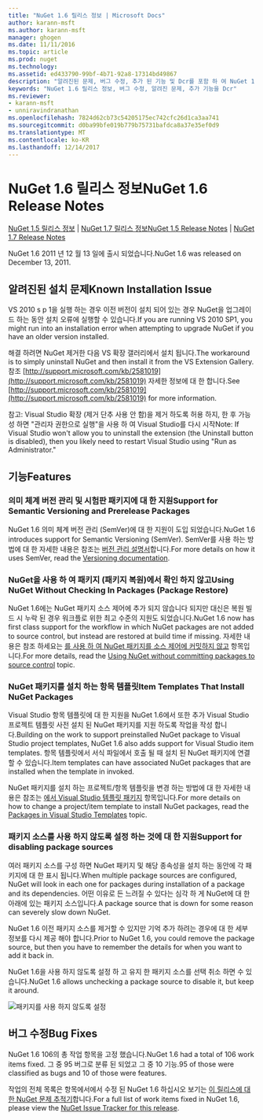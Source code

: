 ```yaml
---
title: "NuGet 1.6 릴리스 정보 | Microsoft Docs"
author: karann-msft
ms.author: karann-msft
manager: ghogen
ms.date: 11/11/2016
ms.topic: article
ms.prod: nuget
ms.technology: 
ms.assetid: ed433790-99bf-4b71-92a8-17314bd49867
description: "알려진된 문제, 버그 수정, 추가 된 기능 및 Dcr를 포함 하 여 NuGet 1.6에 대 한 릴리스 정보입니다."
keywords: "NuGet 1.6 릴리스 정보, 버그 수정, 알려진 문제, 추가 기능을 Dcr"
ms.reviewer:
- karann-msft
- unniravindranathan
ms.openlocfilehash: 7824d62cb73c54205175ec742cfc26d1ca3aa741
ms.sourcegitcommit: d0ba99bfe019b779b75731bafdca8a37e35ef0d9
ms.translationtype: MT
ms.contentlocale: ko-KR
ms.lasthandoff: 12/14/2017
---
```

 # <a name="nuget-16-release-notes"></a><span data-ttu-id="41a64-104">NuGet 1.6 릴리스 정보</span><span class="sxs-lookup"><span data-stu-id="41a64-104">NuGet 1.6 Release Notes</span></span>

<span data-ttu-id="41a64-105">[NuGet 1.5 릴리스 정보](../release-notes/nuget-1.5.md) | [NuGet 1.7 릴리스 정보](../release-notes/nuget-1.7.md)</span><span class="sxs-lookup"><span data-stu-id="41a64-105">[NuGet 1.5 Release Notes](../release-notes/nuget-1.5.md) | [NuGet 1.7 Release Notes](../release-notes/nuget-1.7.md)</span></span>

<span data-ttu-id="41a64-106">NuGet 1.6 2011 년 12 월 13 일에 출시 되었습니다.</span><span class="sxs-lookup"><span data-stu-id="41a64-106">NuGet 1.6 was released on December 13, 2011.</span></span>

## <a name="known-installation-issue"></a><span data-ttu-id="41a64-107">알려진된 설치 문제</span><span class="sxs-lookup"><span data-stu-id="41a64-107">Known Installation Issue</span></span>
<span data-ttu-id="41a64-108">VS 2010 s p 1을 실행 하는 경우 이전 버전이 설치 되어 있는 경우 NuGet을 업그레이드 하는 동안 설치 오류에 실행할 수 있습니다.</span><span class="sxs-lookup"><span data-stu-id="41a64-108">If you are running VS 2010 SP1, you might run into an installation error when attempting to upgrade NuGet if you have an older version installed.</span></span>

<span data-ttu-id="41a64-109">해결 하려면 NuGet 제거한 다음 VS 확장 갤러리에서 설치 됩니다.</span><span class="sxs-lookup"><span data-stu-id="41a64-109">The workaround is to simply uninstall NuGet and then install it from the VS Extension Gallery.</span></span>  <span data-ttu-id="41a64-110">참조 [http://support.microsoft.com/kb/2581019](http://support.microsoft.com/kb/2581019) 자세한 정보에 대 한 합니다.</span><span class="sxs-lookup"><span data-stu-id="41a64-110">See [http://support.microsoft.com/kb/2581019](http://support.microsoft.com/kb/2581019) for more information.</span></span>

<span data-ttu-id="41a64-111">참고: Visual Studio 확장 (제거 단추 사용 안 함)을 제거 하도록 허용 하지, 한 후 가능성 하면 "관리자 권한으로 실행"을 사용 하 여 Visual Studio를 다시 시작</span><span class="sxs-lookup"><span data-stu-id="41a64-111">Note: If Visual Studio won't allow you to uninstall the extension (the Uninstall button is disabled), then you likely need to restart Visual Studio using "Run as Administrator."</span></span>

## <a name="features"></a><span data-ttu-id="41a64-112">기능</span><span class="sxs-lookup"><span data-stu-id="41a64-112">Features</span></span>

### <a name="support-for-semantic-versioning-and-prerelease-packages"></a><span data-ttu-id="41a64-113">의미 체계 버전 관리 및 시험판 패키지에 대 한 지원</span><span class="sxs-lookup"><span data-stu-id="41a64-113">Support for Semantic Versioning and Prerelease Packages</span></span>
<span data-ttu-id="41a64-114">NuGet 1.6 의미 체계 버전 관리 (SemVer)에 대 한 지원이 도입 되었습니다.</span><span class="sxs-lookup"><span data-stu-id="41a64-114">NuGet 1.6 introduces support for Semantic Versioning (SemVer).</span></span> <span data-ttu-id="41a64-115">SemVer를 사용 하는 방법에 대 한 자세한 내용은 참조는 [버전 관리 설명서](../create-packages/prerelease-packages.md)합니다.</span><span class="sxs-lookup"><span data-stu-id="41a64-115">For more details on how it uses SemVer, read the [Versioning documentation](../create-packages/prerelease-packages.md).</span></span>

### <a name="using-nuget-without-checking-in-packages-package-restore"></a><span data-ttu-id="41a64-116">NuGet을 사용 하 여 패키지 (패키지 복원)에서 확인 하지 않고</span><span class="sxs-lookup"><span data-stu-id="41a64-116">Using NuGet Without Checking In Packages (Package Restore)</span></span>
<span data-ttu-id="41a64-117">NuGet 1.6에는 NuGet 패키지 소스 제어에 추가 되지 않습니다 되지만 대신은 복원 빌드 시 누락 된 경우 워크플로 위한 최고 수준의 지원도 되었습니다.</span><span class="sxs-lookup"><span data-stu-id="41a64-117">NuGet 1.6 now has first class support for the workflow in which NuGet packages are not added to source control, but instead are restored at build time if missing.</span></span> <span data-ttu-id="41a64-118">자세한 내용은 참조 하세요는 [를 사용 하 여 NuGet 패키지를 소스 제어에 커밋하지 않고](../consume-packages/packages-and-source-control.md) 항목입니다.</span><span class="sxs-lookup"><span data-stu-id="41a64-118">For more details, read the [Using NuGet without committing packages to source control](../consume-packages/packages-and-source-control.md) topic.</span></span>

### <a name="item-templates-that-install-nuget-packages"></a><span data-ttu-id="41a64-119">NuGet 패키지를 설치 하는 항목 템플릿</span><span class="sxs-lookup"><span data-stu-id="41a64-119">Item Templates That Install NuGet Packages</span></span>
<span data-ttu-id="41a64-120">Visual Studio 항목 템플릿에 대 한 지원을 NuGet 1.6에서 또한 추가 Visual Studio 프로젝트 템플릿 사전 설치 된 NuGet 패키지를 지원 하도록 작업을 작성 합니다.</span><span class="sxs-lookup"><span data-stu-id="41a64-120">Building on the work to support preinstalled NuGet package to Visual Studio project templates, NuGet 1.6 also adds support for Visual Studio item templates.</span></span> <span data-ttu-id="41a64-121">항목 템플릿에서 서식 파일에서 호출 될 때 설치 된 NuGet 패키지에 연결할 수 있습니다.</span><span class="sxs-lookup"><span data-stu-id="41a64-121">Item templates can have associated NuGet packages that are installed when the template in invoked.</span></span>

<span data-ttu-id="41a64-122">NuGet 패키지를 설치 하는 프로젝트/항목 템플릿을 변경 하는 방법에 대 한 자세한 내용은 참조는 [에서 Visual Studio 템플릿 패키지](../visual-studio-extensibility/visual-studio-templates.md) 항목입니다.</span><span class="sxs-lookup"><span data-stu-id="41a64-122">For more details on how to change a project/item template to install NuGet packages, read the [Packages in Visual Studio Templates](../visual-studio-extensibility/visual-studio-templates.md) topic.</span></span>

### <a name="support-for-disabling-package-sources"></a><span data-ttu-id="41a64-123">패키지 소스를 사용 하지 않도록 설정 하는 것에 대 한 지원</span><span class="sxs-lookup"><span data-stu-id="41a64-123">Support for disabling package sources</span></span>
<span data-ttu-id="41a64-124">여러 패키지 소스를 구성 하면 NuGet 패키지 및 해당 종속성을 설치 하는 동안에 각 패키지에 대 한 표시 됩니다.</span><span class="sxs-lookup"><span data-stu-id="41a64-124">When multiple package sources are configured, NuGet will look in each one for packages during installation of a package and its dependencies.</span></span> <span data-ttu-id="41a64-125">어떤 이유로 든 느려질 수 있다는 심각 하 게 NuGet에 대 한 아래에 있는 패키지 소스입니다.</span><span class="sxs-lookup"><span data-stu-id="41a64-125">A package source that is down for some reason can severely slow down NuGet.</span></span>

<span data-ttu-id="41a64-126">NuGet 1.6 이전 패키지 소스를 제거할 수 있지만 기억 추가 하려는 경우에 대 한 세부 정보를 다시 제공 해야 합니다.</span><span class="sxs-lookup"><span data-stu-id="41a64-126">Prior to NuGet 1.6, you could remove the package source, but then you have to remember the details for when you want to add it back in.</span></span>

<span data-ttu-id="41a64-127">NuGet 1.6을 사용 하지 않도록 설정 하 고 유지 한 패키지 소스를 선택 취소 하면 수 있습니다.</span><span class="sxs-lookup"><span data-stu-id="41a64-127">NuGet 1.6 allows unchecking a package source to disable it, but keep it around.</span></span>

![패키지를 사용 하지 않도록 설정](./media/package-source-with-disabled-source.png)

## <a name="bug-fixes"></a><span data-ttu-id="41a64-129">버그 수정</span><span class="sxs-lookup"><span data-stu-id="41a64-129">Bug Fixes</span></span>
<span data-ttu-id="41a64-130">NuGet 1.6 106의 총 작업 항목을 고정 했습니다.</span><span class="sxs-lookup"><span data-stu-id="41a64-130">NuGet 1.6 had a total of 106 work items fixed.</span></span> <span data-ttu-id="41a64-131">그 중 95 버그로 분류 된 되었고 그 중 10 기능.</span><span class="sxs-lookup"><span data-stu-id="41a64-131">95 of those were classified as bugs and 10 of those were features.</span></span>

<span data-ttu-id="41a64-132">작업의 전체 목록은 항목에서에서 수정 된 NuGet 1.6 하십시오 보기는 [이 릴리스에 대 한 NuGet 문제 추적기](http://nuget.codeplex.com/workitem/list/advanced?keyword=&status=Closed&type=All&priority=All&release=NuGet%201.6&assignedTo=All&component=All&sortField=Votes&sortDirection=Descending&page=0)합니다.</span><span class="sxs-lookup"><span data-stu-id="41a64-132">For a full list of work items fixed in NuGet 1.6, please view the [NuGet Issue Tracker for this release](http://nuget.codeplex.com/workitem/list/advanced?keyword=&status=Closed&type=All&priority=All&release=NuGet%201.6&assignedTo=All&component=All&sortField=Votes&sortDirection=Descending&page=0).</span></span>
